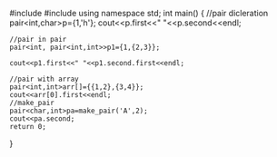 #include<iostream>
#include<utility>
using namespace std;
int main()
{
    //pair dicleration
    pair<int,char>p={1,'h'};
    cout<<p.first<<" "<<p.second<<endl;

    //pair in pair
    pair<int, pair<int,int>>p1={1,{2,3}};

    cout<<p1.first<<" "<<p1.second.first<<endl;

    //pair with array
    pair<int,int>arr[]={{1,2},{3,4}};
    cout<<arr[0].first<<endl;
    //make_pair
    pair<char,int>pa=make_pair('A',2);
    cout<<pa.second;
    return 0;
}
